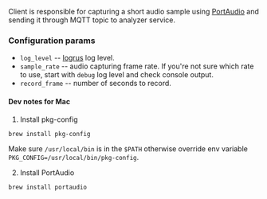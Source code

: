 Client is responsible for capturing a short audio sample using [PortAudio](http://www.portaudio.com) and sending it through MQTT topic to analyzer service.

### Configuration params

* `log_level` -- [logrus](https://github.com/sirupsen/logrus) log level.
* `sample_rate` -- audio capturing frame rate. If you're not sure which rate to use, start with `debug` log level and check console output.
* `record_frame` -- number of seconds to record.


#### Dev notes for Mac
1. Install pkg-config

```bash
brew install pkg-config 
```

Make sure `/usr/local/bin` is in the `$PATH` otherwise override env variable `PKG_CONFIG=/usr/local/bin/pkg-config`.

2. Install PortAudio

```bash
brew install portaudio
```
